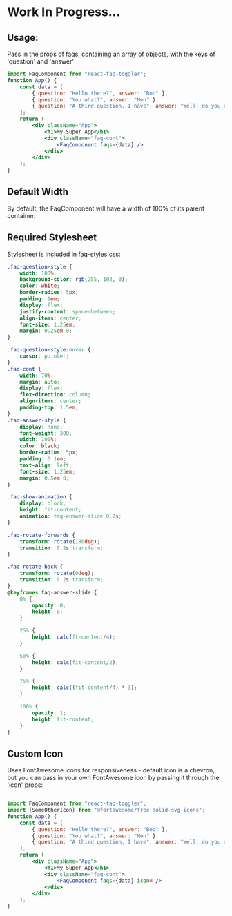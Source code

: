 # Work In Progress...

## Usage:

Pass in the props of faqs, containing an array of objects, with the keys of 'question' and 'answer'

```jsx
import FaqComponent from "react-faq-toggler";
function App() {
    const data = [
        { question: "Hello there?", answer: "Boo" },
        { question: "You what?", answer: "Meh" },
        { question: "A third question, I have", answer: "Well, do you now!" },
    ];
    return (
        <div className="App">
            <h1>My Super App</h1>
            <div className="faq-cont">
                <FaqComponent faqs={data} />
            </div>
        </div>
    );
}
```

## Default Width

By default, the FaqComponent will have a width of 100% of its parent container.

## Required Stylesheet

Stylesheet is included in faq-styles.css:

```css
.faq-question-style {
    width: 100%;
    background-color: rgb(255, 102, 0);
    color: white;
    border-radius: 5px;
    padding: 1em;
    display: flex;
    justify-content: space-between;
    align-items: center;
    font-size: 1.25em;
    margin: 0.25em 0;
}

.faq-question-style:hover {
    cursor: pointer;
}
.faq-cont {
    width: 70%;
    margin: auto;
    display: flex;
    flex-direction: column;
    align-items: center;
    padding-top: 1.5em;
}
.faq-answer-style {
    display: none;
    font-weight: 300;
    width: 100%;
    color: black;
    border-radius: 5px;
    padding: 0 1em;
    text-align: left;
    font-size: 1.25em;
    margin: 0.5em 0;
}

.faq-show-animation {
    display: block;
    height: fit-content;
    animation: faq-answer-slide 0.2s;
}

.faq-rotate-forwards {
    transform: rotate(180deg);
    transition: 0.2s transform;
}

.faq-rotate-back {
    transform: rotate(0deg);
    transition: 0.2s transform;
}
@keyframes faq-answer-slide {
    0% {
        opacity: 0;
        height: 0;
    }

    25% {
        height: calc(ft-content/4);
    }

    50% {
        height: calc(fit-content/2);
    }

    75% {
        height: calc((fit-content/4) * 3);
    }

    100% {
        opacity: 1;
        height: fit-content;
    }
}
```

## Custom Icon

Uses FontAwesome icons for responsiveness - default icon is a chevron, but you can pass in your own FontAwesome icon by passing it through the 'icon' props:

```jsx

import FaqComponent from "react-faq-toggler";
import {SomeOtherIcon} from "@fortawesome/free-solid-svg-icons";
function App() {
    const data = [
        { question: "Hello there?", answer: "Boo" },
        { question: "You what?", answer: "Meh" },
        { question: "A third question, I have", answer: "Well, do you now!" },
    ];
    return (
        <div className="App">
            <h1>My Super App</h1>
            <div className="faq-cont">
                <FaqComponent faqs={data} icon= />
            </div>
        </div>
    );
}
```
